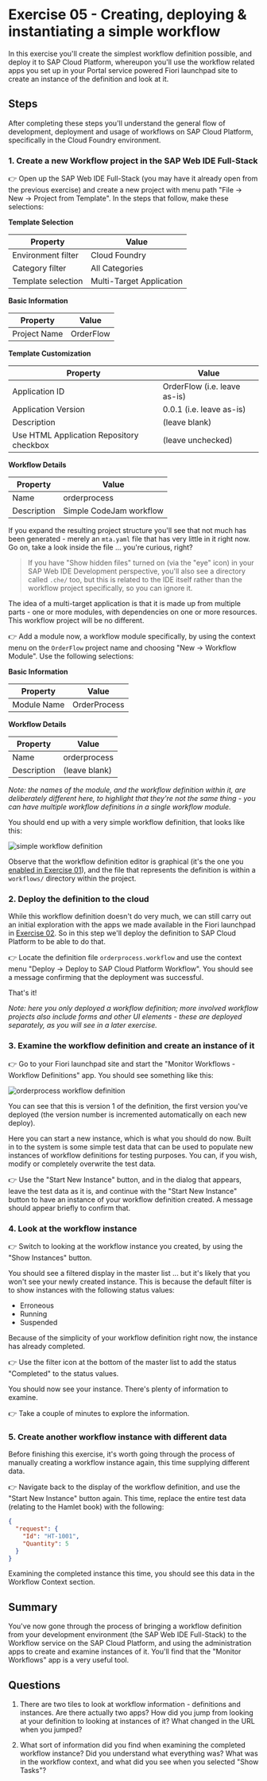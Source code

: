 # Exercise 05 - Creating, deploying & instantiating a simple workflow

In this exercise you'll create the simplest workflow definition possible, and deploy it to SAP Cloud Platform, whereupon you'll use the workflow related apps you set up in your Portal service powered Fiori launchpad site to create an instance of the definition and look at it.

## Steps

After completing these steps you'll understand the general flow of development, deployment and usage of workflows on SAP Cloud Platform, specifically in the Cloud Foundry environment.

### 1. Create a new Workflow project in the SAP Web IDE Full-Stack

:point_right: Open up the SAP Web IDE Full-Stack (you may have it already open from the previous exercise) and create a new project with menu path "File -> New -> Project from Template". In the steps that follow, make these selections:

**Template Selection**

| Property               | Value                   |
| -------------          | ----------------------- |
| Environment filter     | Cloud Foundry           |
| Category filter        | All Categories          |
| Template selection     | Multi-Target Application |

**Basic Information**

| Property               | Value                   |
| -------------          | ----------------------- |
| Project Name           | OrderFlow               |

**Template Customization**

| Property               | Value                   |
| -------------          | ----------------------- |
| Application ID         | OrderFlow (i.e. leave as-is) |
| Application Version    | 0.0.1 (i.e. leave as-is) |
| Description            | (leave blank)             |
| Use HTML Application Repository checkbox | (leave unchecked) |

**Workflow Details**

| Property               | Value                   |
| -------------          | ----------------------- |
| Name                   | orderprocess            |
| Description            | Simple CodeJam workflow |


If you expand the resulting project structure you'll see that not much has been generated - merely an `mta.yaml` file that has very little in it right now. Go on, take a look inside the file ... you're curious, right?

> If you have "Show hidden files" turned on (via the "eye" icon) in your SAP Web IDE Development perspective, you'll also see a directory called `.che/` too, but this is related to the IDE itself rather than the workflow project specifically, so you can ignore it.

The idea of a multi-target application is that it is made up from multiple parts - one or more modules, with dependencies on one or more resources. This workflow project will be no different.

:point_right: Add a module now, a workflow module specifically, by using the context menu on the `OrderFlow` project name and choosing "New -> Workflow Module". Use the following selections:

**Basic Information**

| Property               | Value                   |
| -------------          | ----------------------- |
| Module Name            | OrderProcess            |

**Workflow Details**

| Property               | Value                   |
| -------------          | ----------------------- |
| Name                   | orderprocess            |
| Description            | (leave blank)           |

_Note: the names of the module, and the workflow definition within it, are deliberately different here, to highlight that they're not the same thing - you can have multiple workflow definitions in a single workflow module._

You should end up with a very simple workflow definition, that looks like this:

![simple workflow definition](simpleworkflowdefinition.png)

Observe that the workflow definition editor is graphical (it's the one you [enabled in Exercise 01](../01#4-set-up-the-sap-web-ide)), and the file that represents the definition is within a `workflows/` directory within the project.


### 2. Deploy the definition to the cloud

While this workflow definition doesn't do very much, we can still carry out an initial exploration with the apps we made available in the Fiori launchpad in [Exercise 02](../02). So in this step we'll deploy the definition to SAP Cloud Platform to be able to do that.

:point_right: Locate the definition file `orderprocess.workflow` and use the context menu "Deploy -> Deploy to SAP Cloud Platform Workflow". You should see a message confirming that the deployment was successful.

That's it!

_Note: here you only deployed a workflow definition; more involved workflow projects also include forms and other UI elements - these are deployed separately, as you will see in a later exercise._

### 3. Examine the workflow definition and create an instance of it

:point_right: Go to your Fiori launchpad site and start the "Monitor Workflows - Workflow Definitions" app. You should see something like this:

![orderprocess workflow definition](workflowdefinitionv1.png)

You can see that this is version 1 of the definition, the first version you've deployed (the version number is incremented automatically on each new deploy).

Here you can start a new instance, which is what you should do now. Built in to the system is some simple test data that can be used to populate new instances of workflow definitions for testing purposes. You can, if you wish, modify or completely overwrite the test data.

:point_right: Use the "Start New Instance" button, and in the dialog that appears, leave the test data as it is, and continue with the "Start New Instance" button to have an instance of your workflow definition created. A message should appear briefly to confirm that.

### 4. Look at the workflow instance

:point_right: Switch to looking at the workflow instance you created, by using the "Show Instances" button.

You should see a filtered display in the master list ... but it's likely that you won't see your newly created instance. This is because the default filter is to show instances with the following status values:

- Erroneous
- Running
- Suspended

Because of the simplicity of your workflow definition right now, the instance has already completed.

:point_right: Use the filter icon at the bottom of the master list to add the status "Completed" to the status values.

You should now see your instance. There's plenty of information to examine.

:point_right: Take a couple of minutes to explore the information.

### 5. Create another workflow instance with different data

Before finishing this exercise, it's worth going through the process of manually creating a workflow instance again, this time supplying different data.

:point_right: Navigate back to the display of the workflow definition, and use the "Start New Instance" button again. This time, replace the entire test data (relating to the Hamlet book) with the following:

```json
{
  "request": {
    "Id": "HT-1001",
    "Quantity": 5
  }
}
```

Examining the completed instance this time, you should see this data in the Workflow Context section.

## Summary

You've now gone through the process of bringing a workflow definition from your development environment (the SAP Web IDE Full-Stack) to the Workflow service on the SAP Cloud Platform, and using the administration apps to create and examine instances of it. You'll find that the "Monitor Workflows" app is a very useful tool.

## Questions

1. There are two tiles to look at workflow information - definitions and instances. Are there actually two apps? How did you jump from looking at your definition to looking at instances of it? What changed in the URL when you jumped?

1. What sort of information did you find when examining the completed workflow instance? Did you understand what everything was? What was in the workflow context, and what did you see when you selected "Show Tasks"?
